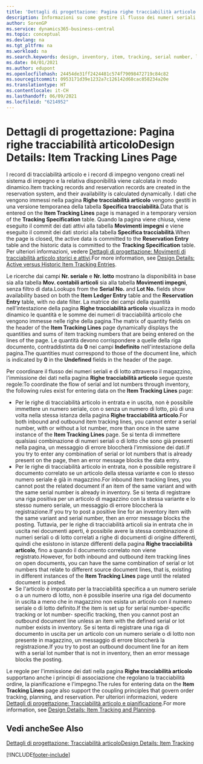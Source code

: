 ```yaml
---
title: 'Dettagli di progettazione: Pagina righe tracciabilità articolo | Microsoft Docs'
description: Informazioni su come gestire il flusso dei numeri seriali e di lotto nel magazzino.
author: SorenGP
ms.service: dynamics365-business-central
ms.topic: conceptual
ms.devlang: na
ms.tgt_pltfrm: na
ms.workload: na
ms.search.keywords: design, inventory, item, tracking, serial number, lot number
ms.date: 04/01/2021
ms.author: edupont
ms.openlocfilehash: 24454de31ff2424481c574f79098472719c84c82
ms.sourcegitcommit: 0953171d39e1232a7c126142d68cac858234a20e
ms.translationtype: HT
ms.contentlocale: it-CH
ms.lasthandoff: 06/09/2021
ms.locfileid: "6214952"
---
```

# <a name="design-details-item-tracking-lines-page"></a><span data-ttu-id="ed485-103">Dettagli di progettazione: Pagina righe tracciabilità articolo</span><span class="sxs-lookup"><span data-stu-id="ed485-103">Design Details: Item Tracking Lines Page</span></span>
<span data-ttu-id="ed485-104">I record di tracciabilità articolo e i record di impegno vengono creati nel sistema di impegno e la relativa disponibilità viene calcolata in modo dinamico.</span><span class="sxs-lookup"><span data-stu-id="ed485-104">Item tracking records and reservation records are created in the reservation system, and their availability is calculated dynamically.</span></span> <span data-ttu-id="ed485-105">I dati che vengono immessi nella pagina **Righe tracciabilità articolo** vengono gestiti in una versione temporanea della tabella **Specifica tracciabilità**.</span><span class="sxs-lookup"><span data-stu-id="ed485-105">Data that is entered on the **Item Tracking Lines** page is managed in a temporary version of the **Tracking Specification** table.</span></span> <span data-ttu-id="ed485-106">Quando la pagina viene chiusa, viene eseguito il commit dei dati attivi alla tabella **Movimenti impegni** e viene eseguito il commit dei dati storici alla tabella **Specifica tracciabilità**.</span><span class="sxs-lookup"><span data-stu-id="ed485-106">When the page is closed, the active data is committed to the **Reservation Entry** table and the historic data is committed to the **Tracking Specification** table.</span></span> <span data-ttu-id="ed485-107">Per ulteriori informazioni, vedere [Dettagli di progettazione: Movimenti di tracciabilità articolo storici e attivi](design-details-active-versus-historic-item-tracking-entries.md).</span><span class="sxs-lookup"><span data-stu-id="ed485-107">For more information, see [Design Details: Active versus Historic Item Tracking Entries](design-details-active-versus-historic-item-tracking-entries.md).</span></span>  
  
<span data-ttu-id="ed485-108">Le ricerche dai campi **Nr. seriale** e **Nr. lotto** mostrano la disponibilità in base sia alla tabella **Mov. contabili articoli** sia alla tabella **Movimenti impegni**, senza filtro di data.</span><span class="sxs-lookup"><span data-stu-id="ed485-108">Lookups from the **Serial No.** and **Lot No.** fields show availability based on both the **Item Ledger Entry** table and the **Reservation Entry** table, with no date filter.</span></span> <span data-ttu-id="ed485-109">La matrice dei campi della quantità nell'intestazione della pagina **Righe tracciabilità articolo** visualizza in modo dinamico le quantità e le somme dei numeri di tracciabilità articolo che vengono immesse nelle righe della pagina.</span><span class="sxs-lookup"><span data-stu-id="ed485-109">The matrix of quantity fields on the header of the **Item Tracking Lines** page dynamically displays the quantities and sums of item tracking numbers that are being entered on the lines of the page.</span></span> <span data-ttu-id="ed485-110">Le quantità devono corrispondere a quelle della riga documento, contraddistinta da **0** nei campi **Indefinito** nell'intestazione della pagina.</span><span class="sxs-lookup"><span data-stu-id="ed485-110">The quantities must correspond to those of the document line, which is indicated by **0** in the **Undefined** fields in the header of the page.</span></span>  
  
<span data-ttu-id="ed485-111">Per coordinare il flusso dei numeri seriali e di lotto attraverso il magazzino, l'immissione dei dati nella pagina **Righe tracciabilità articolo** segue queste regole:</span><span class="sxs-lookup"><span data-stu-id="ed485-111">To coordinate the flow of serial and lot numbers through inventory, the following rules exist for entering data on the **Item Tracking Lines** page:</span></span>  
  
* <span data-ttu-id="ed485-112">Per le righe di tracciabilità articolo in entrata e in uscita, non è possibile immettere un numero seriale, con o senza un numero di lotto, più di una volta nella stessa istanza della pagina **Righe tracciabilità articolo**.</span><span class="sxs-lookup"><span data-stu-id="ed485-112">For both inbound and outbound item tracking lines, you cannot enter a serial number, with or without a lot number, more than once in the same instance of the **Item Tracking Lines** page.</span></span> <span data-ttu-id="ed485-113">Se si tenta di immettere qualsiasi combinazione di numeri seriali o di lotto che sono già presenti nella pagina, un messaggio di errore bloccherà l'immissione dei dati.</span><span class="sxs-lookup"><span data-stu-id="ed485-113">If you try to enter any combination of serial or lot numbers that is already present on the page, then an error message blocks the data entry.</span></span>  
* <span data-ttu-id="ed485-114">Per le righe di tracciabilità articolo in entrata, non è possibile registrare il documento correlato se un articolo della stessa variante e con lo stesso numero seriale è già in magazzino.</span><span class="sxs-lookup"><span data-stu-id="ed485-114">For inbound item tracking lines, you cannot post the related document if an item of the same variant and with the same serial number is already in inventory.</span></span> <span data-ttu-id="ed485-115">Se si tenta di registrare una riga positiva per un articolo di magazzino con la stessa variante e lo stesso numero seriale, un messaggio di errore bloccherà la registrazione.</span><span class="sxs-lookup"><span data-stu-id="ed485-115">If you try to post a positive line for an inventory item with the same variant and serial number, then an error message blocks the posting.</span></span> <span data-ttu-id="ed485-116">Tuttavia, per le righe di tracciabilità articoli sia in entrata che in uscita nei documenti aperti, è possibile avere la stessa combinazione di numeri seriali o di lotto correlati a righe di documenti di origine differenti, quindi che esistono in istanze differenti della pagina **Righe tracciabilità articolo**, fino a quando il documento correlato non viene registrato.</span><span class="sxs-lookup"><span data-stu-id="ed485-116">However, for both inbound and outbound item tracking lines on open documents, you can have the same combination of serial or lot numbers that relate to different source document lines, that is, existing in different instances of the **Item Tracking Lines** page until the related document is posted.</span></span>  
* <span data-ttu-id="ed485-117">Se l'articolo è impostato per la tracciabilità specifica a un numero seriale o a un numero di lotto, non è possibile inserire una riga del documento in uscita a meno che in magazzino non esista un articolo con il numero seriale o di lotto definito.</span><span class="sxs-lookup"><span data-stu-id="ed485-117">If the item is set up for serial number-specific tracking or lot number- specific tracking, then you cannot post an outbound document line unless an item with the defined serial or lot number exists in inventory.</span></span> <span data-ttu-id="ed485-118">Se si tenta di registrare una riga di documento in uscita per un articolo con un numero seriale o di lotto non presente in magazzino, un messaggio di errore bloccherà la registrazione.</span><span class="sxs-lookup"><span data-stu-id="ed485-118">If you try to post an outbound document line for an item with a serial lot number that is not in inventory, then an error message blocks the posting.</span></span>  
  
<span data-ttu-id="ed485-119">Le regole per l'immissione dei dati nella pagina **Righe tracciabilità articolo** supportano anche i principi di associazione che regolano la tracciabilità ordine, la pianificazione e l'impegno.</span><span class="sxs-lookup"><span data-stu-id="ed485-119">The rules for entering data on the **Item Tracking Lines** page also support the coupling principles that govern order tracking, planning, and reservation.</span></span> <span data-ttu-id="ed485-120">Per ulteriori informazioni, vedere [Dettagli di progettazione: Tracciabilità articolo e pianificazione](design-details-item-tracking-and-planning.md).</span><span class="sxs-lookup"><span data-stu-id="ed485-120">For more information, see [Design Details: Item Tracking and Planning](design-details-item-tracking-and-planning.md).</span></span>  
  
## <a name="see-also"></a><span data-ttu-id="ed485-121">Vedi anche</span><span class="sxs-lookup"><span data-stu-id="ed485-121">See Also</span></span>  
[<span data-ttu-id="ed485-122">Dettagli di progettazione: Tracciabilità articolo</span><span class="sxs-lookup"><span data-stu-id="ed485-122">Design Details: Item Tracking</span></span>](design-details-item-tracking.md)

[!INCLUDE[footer-include](includes/footer-banner.md)]